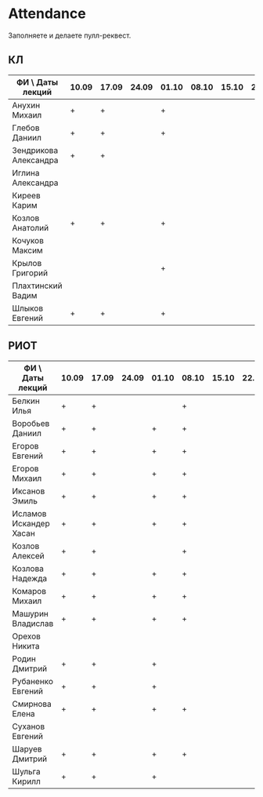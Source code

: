 # Attendance

Заполняете и делаете пулл-реквест.

## КЛ

| ФИ \ Даты лекций     |10.09|17.09|24.09|01.10|08.10|15.10|22.10|29.10|05.11|12.11|19.11|26.11|03.12|10.12| Сумма |
|----------------------|-----|-----|-----|-----|-----|-----|-----|-----|-----|-----|-----|-----|-----|-----|-------|
| Анухин Михаил        |  +  |  +  |     |  +  |     |     |     |     |     |     |     |     |     |     |       |
| Глебов Даниил        |  +  |  +  |     |  +  |     |     |     |     |     |     |     |     |     |     |       |
| Зендрикова Александра|  +  |  +  |     |     |     |     |     |     |     |     |     |     |     |     |       |
| Иглина Александра    |     |     |     |     |     |     |     |     |     |     |     |     |     |     |       |
| Киреев Карим         |     |     |     |     |     |     |     |     |     |     |     |     |     |     |       |
| Козлов Анатолий      |  +  |  +  |     |  +  |     |     |     |     |     |     |     |     |     |     |       |
| Кочуков Максим       |     |     |     |     |     |     |     |     |     |     |     |     |     |     |       |
| Крылов Григорий      |     |     |     |  +  |     |     |     |     |     |     |     |     |     |     |       |
| Плахтинский Вадим    |     |     |     |     |     |     |     |     |     |     |     |     |     |     |       |
| Шлыков Евгений       |  +  |  +  |     |  +  |     |     |     |     |     |     |     |     |     |     |       |

## РИОТ

| ФИ \ Даты лекций     |10.09|17.09|24.09|01.10|08.10|15.10|22.10|29.10|05.11|12.11|19.11|26.11|03.12|10.12| Сумма |
|----------------------|-----|-----|-----|-----|-----|-----|-----|-----|-----|-----|-----|-----|-----|-----|-------|
| Белкин Илья          |  +  |  +  |     |     |  +  |     |     |     |     |     |     |     |     |     |       |
| Воробьев Даниил      |  +  |  +  |     |  +  |  +  |     |     |     |     |     |     |     |     |     |       |
| Егоров Евгений       |  +  |  +  |     |  +  |  +  |     |     |     |     |     |     |     |     |     |       |
| Егоров Михаил        |  +  |  +  |     |  +  |  +  |     |     |     |     |     |     |     |     |     |       |
| Иксанов Эмиль        |  +  |  +  |     |  +  |  +  |     |     |     |     |     |     |     |     |     |       |
| Исламов Искандер Хасан| +  |  +  |     |  +  |  +  |     |     |     |     |     |     |     |     |     |       |
| Козлов Алексей       |  +  |  +  |     |     |  +  |     |     |     |     |     |     |     |     |     |       |
| Козлова Надежда      |  +  |  +  |     |  +  |  +  |     |     |     |     |     |     |     |     |     |       |
| Комаров Михаил       |  +  |  +  |     |  +  |  +  |     |     |     |     |     |     |     |     |     |       |
| Машурин Владислав    |  +  |  +  |     |  +  |  +  |     |     |     |     |     |     |     |     |     |       |
| Орехов Никита        |     |     |     |     |     |     |     |     |     |     |     |     |     |     |       |
| Родин Дмитрий        |  +  |  +  |     |  +  |     |     |     |     |     |     |     |     |     |     |       |
| Рубаненко Евгений    |  +  |  +  |     |  +  |     |     |     |     |     |     |     |     |     |     |       |
| Смирнова Елена       |  +  |  +  |     |  +  |  +  |     |     |     |     |     |     |     |     |     |       |
| Суханов Евгений      |     |     |     |     |     |     |     |     |     |     |     |     |     |     |       |
| Шаруев Дмитрий       |  +  |  +  |     |  +  |  +  |     |     |     |     |     |     |     |     |     |       |
| Шульга Кирилл        |  +  |  +  |     |  +  |     |     |     |     |     |     |     |     |     |     |       |
